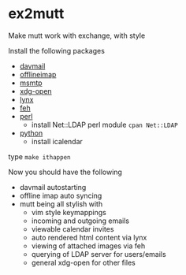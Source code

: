 # ex2mutt
Make mutt work with exchange, with style

Install the following packages
  - [davmail](http://davmail.sourceforge.net/)
  - [offlineimap](http://www.offlineimap.org/)
  - [msmtp](http://msmtp.sourceforge.net/)
  - [xdg-open](https://linux.die.net/man/1/xdg-open)
  - [lynx](http://lynx.browser.org/)
  - [feh](https://feh.finalrewind.org/)
  - [perl](https://www.perl.org/)
    - install Net::LDAP perl module `cpan Net::LDAP`
  - [python](https://www.python.org/)
    - install icalendar

type `make ithappen`

Now you should have the following
  - davmail autostarting
  - offline imap auto syncing
  - mutt being all stylish with
    - vim style keymappings
    - incoming and outgoing emails
    - viewable calendar invites
    - auto rendered html content via lynx
    - viewing of attached images via feh
    - querying of LDAP server for users/emails
    - general xdg-open for other files
